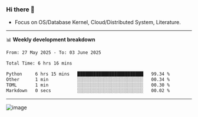 ### Hi there 👋
<!-- * Daily Meditation via Leetcode/Competitive-Programming. -->
* Focus on OS/Database Kernel, Cloud/Distributed System, Literature.

-------

📊 **Weekly development breakdown**
<!--START_SECTION:waka-->

```txt
From: 27 May 2025 - To: 03 June 2025

Total Time: 6 hrs 16 mins

Python     6 hrs 15 mins   █████████████████████████   99.34 %
Other      1 min           ░░░░░░░░░░░░░░░░░░░░░░░░░   00.34 %
TOML       1 min           ░░░░░░░░░░░░░░░░░░░░░░░░░   00.30 %
Markdown   0 secs          ░░░░░░░░░░░░░░░░░░░░░░░░░   00.02 %
```

<!--END_SECTION:waka-->

-------

<!-- [![Leetcode Stats](https://leetcard.jacoblin.cool/hzhang413?font=Fira+Mono)](https://leetcode.com/fxrc) -->
![image](./cyberpunk-ghost-in-the-shell.gif)
<!--![image](./gis-archive.png)-->
